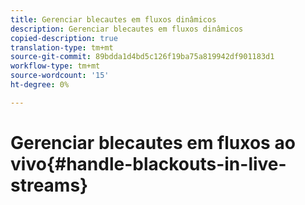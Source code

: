 ```yaml
---
title: Gerenciar blecautes em fluxos dinâmicos
description: Gerenciar blecautes em fluxos dinâmicos
copied-description: true
translation-type: tm+mt
source-git-commit: 89bdda1d4bd5c126f19ba75a819942df901183d1
workflow-type: tm+mt
source-wordcount: '15'
ht-degree: 0%

---
```



# Gerenciar blecautes em fluxos ao vivo{#handle-blackouts-in-live-streams}
